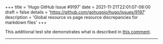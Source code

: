 +++
title = 'Hugo GitHub Issue #9197'
date = 2021-11-21T22:01:07-08:00
draft = false
details = 'https://github.com/gohugoio/hugo/issues/9197'
description = 'Global resource vs page resource discrepancies for markdown files'
+++

This additional test site demonstrates what is described in [this comment](https://github.com/gohugoio/hugo/issues/9197#issuecomment-975836232).

---
